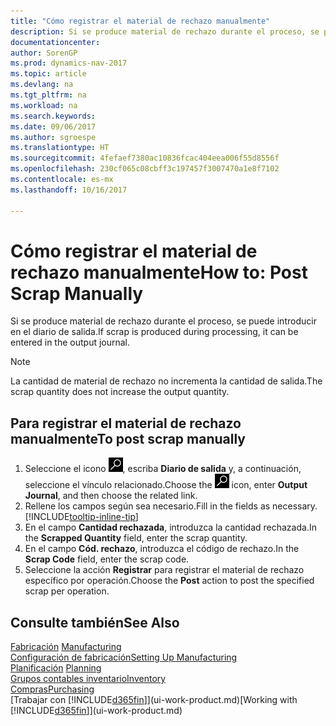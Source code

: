 ```yaml
---
title: "Cómo registrar el material de rechazo manualmente"
description: Si se produce material de rechazo durante el proceso, se puede introducir en el diario de salida. Observe que la cantidad de material de rechazo no incrementa la cantidad de salida.
documentationcenter: 
author: SorenGP
ms.prod: dynamics-nav-2017
ms.topic: article
ms.devlang: na
ms.tgt_pltfrm: na
ms.workload: na
ms.search.keywords: 
ms.date: 09/06/2017
ms.author: sgroespe
ms.translationtype: HT
ms.sourcegitcommit: 4fefaef7380ac10836fcac404eea006f55d8556f
ms.openlocfilehash: 230cf065c08cbff3c197457f3007470a1e8f7102
ms.contentlocale: es-mx
ms.lasthandoff: 10/16/2017

---
```

# <a name="how-to-post-scrap-manually"></a><span data-ttu-id="00b9f-104">Cómo registrar el material de rechazo manualmente</span><span class="sxs-lookup"><span data-stu-id="00b9f-104">How to: Post Scrap Manually</span></span>
<span data-ttu-id="00b9f-105">Si se produce material de rechazo durante el proceso, se puede introducir en el diario de salida.</span><span class="sxs-lookup"><span data-stu-id="00b9f-105">If scrap is produced during processing, it can be entered in the output journal.</span></span> 

> [!NOTE]
> <span data-ttu-id="00b9f-106">La cantidad de material de rechazo no incrementa la cantidad de salida.</span><span class="sxs-lookup"><span data-stu-id="00b9f-106">The scrap quantity does not increase the output quantity.</span></span>  

## <a name="to-post-scrap-manually"></a><span data-ttu-id="00b9f-107">Para registrar el material de rechazo manualmente</span><span class="sxs-lookup"><span data-stu-id="00b9f-107">To post scrap manually</span></span>  
1. <span data-ttu-id="00b9f-108">Seleccione el icono ![Buscar página o informe](media/ui-search/search_small.png "icono Buscar página o informe"), escriba **Diario de salida** y, a continuación, seleccione el vínculo relacionado.</span><span class="sxs-lookup"><span data-stu-id="00b9f-108">Choose the ![Search for Page or Report](media/ui-search/search_small.png "Search for Page or Report icon") icon, enter **Output Journal**, and then choose the related link.</span></span>  
2. <span data-ttu-id="00b9f-109">Rellene los campos según sea necesario.</span><span class="sxs-lookup"><span data-stu-id="00b9f-109">Fill in the fields as necessary.</span></span> [!INCLUDE[tooltip-inline-tip](includes/tooltip-inline-tip_md.md)]  
3. <span data-ttu-id="00b9f-110">En el campo **Cantidad rechazada**, introduzca la cantidad rechazada.</span><span class="sxs-lookup"><span data-stu-id="00b9f-110">In the **Scrapped Quantity** field, enter the scrap quantity.</span></span>  
4. <span data-ttu-id="00b9f-111">En el campo **Cód. rechazo**, introduzca el código de rechazo.</span><span class="sxs-lookup"><span data-stu-id="00b9f-111">In the **Scrap Code** field, enter the scrap code.</span></span>  
5. <span data-ttu-id="00b9f-112">Seleccione la acción **Registrar** para registrar el material de rechazo específico por operación.</span><span class="sxs-lookup"><span data-stu-id="00b9f-112">Choose the **Post** action to post the specified scrap per operation.</span></span>  

## <a name="see-also"></a><span data-ttu-id="00b9f-113">Consulte también</span><span class="sxs-lookup"><span data-stu-id="00b9f-113">See Also</span></span>  
<span data-ttu-id="00b9f-114">[Fabricación](production-manage-manufacturing.md)  </span><span class="sxs-lookup"><span data-stu-id="00b9f-114">[Manufacturing](production-manage-manufacturing.md)  </span></span>  
[<span data-ttu-id="00b9f-115">Configuración de fabricación</span><span class="sxs-lookup"><span data-stu-id="00b9f-115">Setting Up Manufacturing</span></span>](production-configure-production-processes.md)  
<span data-ttu-id="00b9f-116">[Planificación](production-planning.md)    </span><span class="sxs-lookup"><span data-stu-id="00b9f-116">[Planning](production-planning.md)    </span></span>  
[<span data-ttu-id="00b9f-117">Grupos contables inventario</span><span class="sxs-lookup"><span data-stu-id="00b9f-117">Inventory</span></span>](inventory-manage-inventory.md)  
[<span data-ttu-id="00b9f-118">Compras</span><span class="sxs-lookup"><span data-stu-id="00b9f-118">Purchasing</span></span>](purchasing-manage-purchasing.md)  
<span data-ttu-id="00b9f-119">[Trabajar con [!INCLUDE[d365fin](includes/d365fin_md.md)]](ui-work-product.md)</span><span class="sxs-lookup"><span data-stu-id="00b9f-119">[Working with [!INCLUDE[d365fin](includes/d365fin_md.md)]](ui-work-product.md)</span></span>

